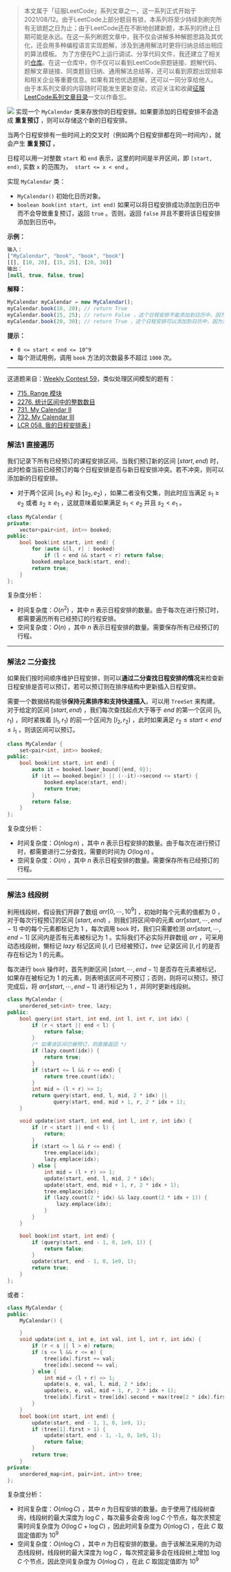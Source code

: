 > 本文属于「征服LeetCode」系列文章之一，这一系列正式开始于2021/08/12。由于LeetCode上部分题目有锁，本系列将至少持续到刷完所有无锁题之日为止；由于LeetCode还在不断地创建新题，本系列的终止日期可能是永远。在这一系列刷题文章中，我不仅会讲解多种解题思路及其优化，还会用多种编程语言实现题解，涉及到通用解法时更将归纳总结出相应的算法模板。
> <b></b>
> 为了方便在PC上运行调试、分享代码文件，我还建立了相关的[仓库](https://github.com/memcpy0/LeetCode-Conquest)。在这一仓库中，你不仅可以看到LeetCode原题链接、题解代码、题解文章链接、同类题目归纳、通用解法总结等，还可以看到原题出现频率和相关企业等重要信息。如果有其他优选题解，还可以一同分享给他人。
> <b></b>
> 由于本系列文章的内容随时可能发生更新变动，欢迎关注和收藏[征服LeetCode系列文章目录](https://memcpy0.blog.csdn.net/article/details/119656559)一文以作备忘。

![](https://image-1307616428.cos.ap-beijing.myqcloud.com/Obsidian/202309101704849.png)
实现一个 `MyCalendar` 类来存放你的日程安排。如果要添加的日程安排不会造成 **重复预订** ，则可以存储这个新的日程安排。

当两个日程安排有一些时间上的交叉时（例如两个日程安排都在同一时间内），就会产生 **重复预订** 。

日程可以用一对整数 `start` 和 `end` 表示，这里的时间是半开区间，即 `[start, end)`, 实数 `x` 的范围为，  `start <= x < end` 。

实现 `MyCalendar` 类：
- `MyCalendar()` 初始化日历对象。
- `boolean book(int start, int end)` 如果可以将日程安排成功添加到日历中而不会导致重复预订，返回 `true` 。否则，返回 `false` 并且不要将该日程安排添加到日历中。

**示例：**
```js
输入：
["MyCalendar", "book", "book", "book"]
[[], [10, 20], [15, 25], [20, 30]]
输出：
[null, true, false, true]
```
**解释：**
```js
MyCalendar myCalendar = new MyCalendar();
myCalendar.book(10, 20); // return True
myCalendar.book(15, 25); // return False ，这个日程安排不能添加到日历中，因为时间 15 已经被另一个日程安排预订了。
myCalendar.book(20, 30); // return True ，这个日程安排可以添加到日历中，因为第一个日程安排预订的每个时间都小于 20 ，且不包含时间 20 。
```
**提示：**
- `0 <= start < end <= 10^9`
- 每个测试用例，调用 `book` 方法的次数最多不超过 `1000` 次。

---
这道题来自：[Weekly Contest 59](https://leetcode.com/contest/weekly-contest-59/)，类似处理区间模型的题有：
- [715. Range 模块](https://leetcode.cn/problems/range-module/)
- [2276. 统计区间中的整数数目](https://leetcode.cn/problems/count-integers-in-intervals/)
- [731. My Calendar II](https://leetcode.cn/problems/my-calendar-ii/)
- [732. My Calendar III](https://leetcode.cn/problems/my-calendar-iii/)
- [LCR 058. 我的日程安排表 I](https://leetcode.cn/problems/fi9suh/)
### 解法1 直接遍历
我们记录下所有已经预订的课程安排区间，当我们预订新的区间 $[\textit{start}, \textit{end})$ 时，此时检查当前已经预订的每个日程安排是否与新日程安排冲突。若不冲突，则可以添加新的日程安排。
- 对于两个区间 $[s_1, e_1)$ 和 $[s_2, e_2)$ ，如果二者没有交集，则此时应当满足 $s_1 \ge e_2$ 或者 $s_2 \ge e_1$ ，这就意味着如果满足 $s_1 < e_2$ 并且 $s_2 < e_1$ 。
​
```cpp
class MyCalendar {
private:
    vector<pair<int, int>> booked;
public:
    bool book(int start, int end) {
        for (auto &[l, r] : booked)
            if (l < end && start < r) return false;
        booked.emplace_back(start, end);
        return true;
    }
};
```
复杂度分析：
- 时间复杂度：$O(n^2)$ ，其中 $n$ 表示日程安排的数量。由于每次在进行预订时，都需要遍历所有已经预订的行程安排。
- 空间复杂度：$O(n)$ ，其中 $n$ 表示日程安排的数量。需要保存所有已经预订的行程。

---
### 解法2 二分查找
如果我们按时间顺序维护日程安排，则可以**通过二分查找日程安排的情况**来检查新日程安排是否可以预订，若可以预订则在排序结构中更新插入日程安排。

需要一个数据结构能够**保持元素排序和支持快速插入**，可以用 $\texttt{TreeSet}$ 来构建。对于给定的区间 $[start,end)$ ，我们每次查找起点大于等于 $\textit{end}$ 的第一个区间 $[l_1,r_1)$ ，同时紧挨着 $[l_1,r_1)$ 的前一个区间为 $[l_2,r_2)$ ，此时如果满足 $r_2 \le \textit{start} < \textit{end} \le l_1$ ，则该区间可以预订。
```cpp
class MyCalendar {
    set<pair<int, int>> booked;
public:
    bool book(int start, int end) {
        auto it = booked.lower_bound({end, 0});
        if (it == booked.begin() || (--it)->second <= start) {
            booked.emplace(start, end);
            return true;
        }
        return false;
    }
};
```
复杂度分析：
- 时间复杂度：$O(n\log n)$ ，其中 $n$ 表示日程安排的数量。由于每次在进行预订时，都需要进行二分查找，需要的时间为 $O(\log n)$ 。
- 空间复杂度：$O(n)$ ，其中 $n$ 表示日程安排的数量。需要保存所有已经预订的行程。

---
### 解法3 线段树
利用线段树，假设我们开辟了数组 $\textit{arr}[0,\cdots, 10^9]$ ，初始时每个元素的值都为 $0$ ，对于每次行程预订的区间 $[start, end)$ ，则我们将区间中的元素 $\textit{arr}[\textit{start},\cdots,\textit{end}-1]$ 中的每个元素都标记为 $1$ ，每次调用 $\texttt{book}$ 时，我们只需要检测 $\textit{arr}[\textit{start},\cdots,\textit{end}-1]$ 区间内是否有元素被标记为 $1$ 。实际我们不必实际开辟数组 $\textit{arr}$ ，可采用动态线段树，懒标记 $\textit{lazy}$ 标记区间 $[l,r]$ 已经被预订，$\textit{tree}$ 记录区间 $[l,r]$ 的是否存在标记为 $1$ 的元素。

每次进行 $\texttt{book}$ 操作时，首先判断区间 $[\textit{start},\cdots,\textit{end}-1]$ 是否存在元素被标记，如果存在被标记为 $1$ 的元素，则表明该区间不可预订；否则，则将可以预订。预订完成后，将 $\textit{arr}[\textit{start},\cdots,\textit{end}-1]$ 进行标记为 $1$ ，并同时更新线段树。
```cpp
class MyCalendar {
    unordered_set<int> tree, lazy;
public:
    bool query(int start, int end, int l, int r, int idx) {
        if (r < start || end < l) {
            return false;
        }
        /* 如果该区间已被预订，则直接返回 */
        if (lazy.count(idx)) {
            return true;
        }
        if (start <= l && r <= end) {
            return tree.count(idx);
        }
        int mid = (l + r) >> 1;
        return query(start, end, l, mid, 2 * idx) ||
               query(start, end, mid + 1, r, 2 * idx + 1);
    }

    void update(int start, int end, int l, int r, int idx) {
        if (r < start || end < l) {
            return;
        }
        if (start <= l && r <= end) {
            tree.emplace(idx);
            lazy.emplace(idx);
        } else {
            int mid = (l + r) >> 1;
            update(start, end, l, mid, 2 * idx);
            update(start, end, mid + 1, r, 2 * idx + 1);
            tree.emplace(idx);
            if (lazy.count(2 * idx) && lazy.count(2 * idx + 1)) {
                lazy.emplace(idx);
            }
        }
    }

    bool book(int start, int end) {
        if (query(start, end - 1, 0, 1e9, 1)) {
            return false;
        }
        update(start, end - 1, 0, 1e9, 1);
        return true;
    }
};
```
或者：
```cpp
class MyCalendar {
public:
    MyCalendar() {

    }
    void update(int s, int e, int val, int l, int r, int idx) {
        if (r < s || l > e) return;
        if (s <= l && r <= e) {
            tree[idx].first += val;
            tree[idx].second += val;
        } else {
            int mid = (l + r) >> 1;
            update(s, e, val, l, mid, 2 * idx);
            update(s, e, val, mid + 1, r, 2 * idx + 1);
            tree[idx].first = tree[idx].second + max(tree[2 * idx].first, tree[2 * idx + 1].first);
        }
    }    
    bool book(int start, int end) {
        update(start, end - 1, 1, 0, 1e9, 1);
        if (tree[1].first > 1) {
            update(start, end - 1, -1, 0, 1e9, 1);
            return false;
        }
        return true;
    }
private:
    unordered_map<int, pair<int, int>> tree;
};
```
复杂度分析：
- 时间复杂度：$O(n \log C)$ ，其中 $n$ 为日程安排的数量。由于使用了线段树查询，线段树的最大深度为 $\log C$ ，每次最多会查询 $\log C$ 个节点，每次求预定需时间复杂度为 $O(\log C + \log C)$ ，因此时间复杂度为 $O(n \log C)$ ，在此 $C$ 取固定值即为 $10^9$ 
- 空间复杂度：$O(n \log C)$ ，其中 $n$ 为日程安排的数量。由于该解法采用的为动态线段树，线段树的最大深度为 $\log C$ ，每次预定最多会在线段树上增加 $\log C$ 个节点，因此空间复杂度为 $O(n \log C)$ ，在此 $C$ 取固定值即为 $10^9$ 
 
